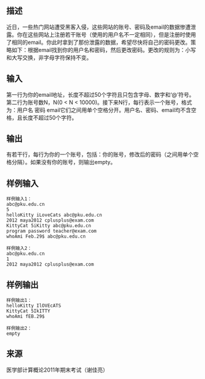 ## 描述


近日，一些热门网站遭受黑客入侵，这些网站的账号、密码及email的数据惨遭泄露。你在这些网站上注册若干账号（使用的用户名不一定相同），但是注册时使用了相同的email。你此时拿到了那份泄露的数据，希望尽快将自己的密码更改。策略如下：根据email找到你的用户名和密码，然后更改密码。更改的规则为：小写和大写交换，非字母字符保持不变。

## 输入


第一行为你的email地址，长度不超过50个字符且只包含字母、数字和‘@’符号。第二行为账号数N，N(0 < N < 10000)。接下来N行，每行表示一个账号，格式为：用户名 密码 email它们之间用单个空格分开。用户名、密码、email均不含空格，且长度不超过50个字符。

## 输出


有若干行，每行为你的一个账号，包括：你的账号，修改后的密码（之间用单个空格分隔）。如果没有你的账号，则输出empty。

## 样例输入


```
样例输入1：
abc@pku.edu.cn
5
helloKitty iLoveCats abc@pku.edu.cn
2012 maya2012 cplusplus@exam.com
KittyCat 5iKitty abc@pku.edu.cn
program password teacher@exam.com
whoAmi Feb.29$ abc@pku.edu.cn

样例输入2：
abc@pku.edu.cn
1
2012 maya2012 cplusplus@exam.com
```


## 样例输出


```
样例输出1：
helloKitty IlOVEcATS
KittyCat 5IkITTY
whoAmi fEB.29$

样例输出2：
empty
```


## 来源


医学部计算概论2011年期末考试（谢佳亮）

